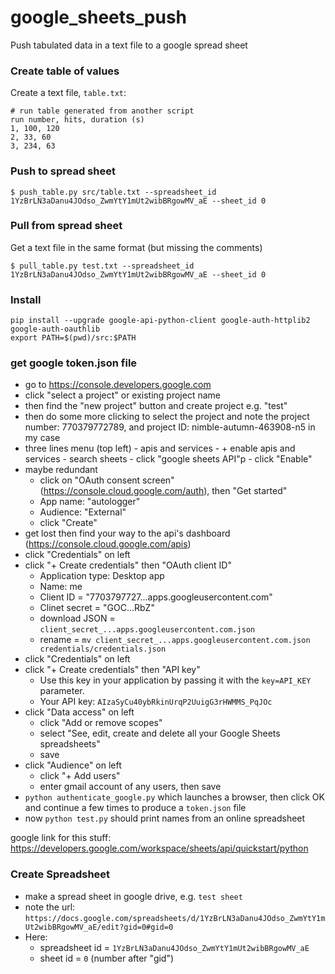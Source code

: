 # google_sheets_push

Push tabulated data in a text file to a google spread sheet

### Create table of values
Create a text file, `table.txt`:
```
# run table generated from another script
run number, hits, duration (s)
1, 100, 120
2, 33, 60
3, 234, 63
```

### Push to spread sheet
```
$ push_table.py src/table.txt --spreadsheet_id 1YzBrLN3aDanu4JOdso_ZwmYtY1mUt2wibBRgowMV_aE --sheet_id 0
```

### Pull from spread sheet
Get a text file in the same format (but missing the comments)
```
$ pull_table.py test.txt --spreadsheet_id 1YzBrLN3aDanu4JOdso_ZwmYtY1mUt2wibBRgowMV_aE --sheet_id 0
```

### Install
```
pip install --upgrade google-api-python-client google-auth-httplib2 google-auth-oauthlib
export PATH=$(pwd)/src:$PATH
```

### get google token.json file
- go to https://console.developers.google.com
- click "select a project" or existing project name 
- then find the "new project" button and create project e.g. "test"
- then do some more clicking to select the project and note the project number: 770379772789, and project ID: nimble-autumn-463908-n5 in my case
- three lines menu (top left) - apis and services - + enable apis and services - search sheets - click "google sheets API"p - click "Enable"
- maybe redundant
    - click on "OAuth consent screen" (https://console.cloud.google.com/auth), then "Get started"
    - App name: "autologger"
    - Audience: "External"
    - click "Create"
- get lost then find your way to the api's dashboard (https://console.cloud.google.com/apis)
- click "Credentials" on left
- click "+ Create credentials" then "OAuth client ID"
    - Application type: Desktop app
    - Name: me
    - Client ID = "7703797727...apps.googleusercontent.com"
    - Clinet secret = "GOC...RbZ"
    - download JSON = `client_secret_...apps.googleusercontent.com.json`
    - rename = `mv client_secret_...apps.googleusercontent.com.json credentials/credentials.json`
- click "Credentials" on left
- click "+ Create credentials" then "API key"
    - Use this key in your application by passing it with the `key=API_KEY` parameter. 
    - Your API key: `AIzaSyCu40ybRkinUrqP2UuigG3rHWMMS_PqJOc` 
- click "Data access" on left
    - click "Add or remove scopes"
    - select "See, edit, create and delete all your Google Sheets spreadsheets"
    - save
- click "Audience" on left
    - click "+ Add users"
    - enter gmail account of any users, then save
- `python authenticate_google.py` which launches a browser, then click OK and continue a few times to produce a `token.json` file
- now `python test.py` should print names from an online spreadsheet
    
google link for this stuff: https://developers.google.com/workspace/sheets/api/quickstart/python

### Create Spreadsheet
- make a spread sheet in google drive, e.g. `test sheet`
- note the url: `https://docs.google.com/spreadsheets/d/1YzBrLN3aDanu4JOdso_ZwmYtY1mUt2wibBRgowMV_aE/edit?gid=0#gid=0`
- Here:
    - spreadsheet id = `1YzBrLN3aDanu4JOdso_ZwmYtY1mUt2wibBRgowMV_aE`
    - sheet id       = `0` (number after "gid")
